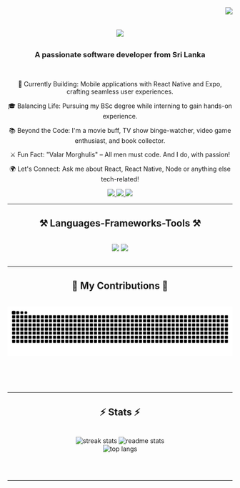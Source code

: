 <img align="right" src="https://visitor-badge.laobi.icu/badge?page_id=chamith-kavishan.chamith-kavishan" />

<h1 align="center">
    <img src="https://readme-typing-svg.herokuapp.com/?font=Righteous&size=35&center=true&vCenter=true&width=500&height=70&duration=4000&lines=Hi+There!+👋;+I'm+Pedro+Muniz!;" />
</h1>

<h3 align="center">A passionate software developer from Sri Lanka</h3>

<br/>

<div align="center">
 
 📱 Currently Building: Mobile applications with React Native and Expo, crafting seamless user experiences.

🎓 Balancing Life: Pursuing my BSc degree while interning to gain hands-on experience.

📚 Beyond the Code: I'm a movie buff, TV show binge-watcher, video game enthusiast, and book collector.

⚔️ Fun Fact: "Valar Morghulis" – All men must code. And I do, with passion!

🌍 Let's Connect: Ask me about React, React Native, Node or anything else tech-related!

 </div>
 
<div align="center"> 
  <a href="mailto:chamithkavishan01@gmail.com">
    <img src="https://img.shields.io/badge/Gmail-333333?style=for-the-badge&logo=gmail&logoColor=red" />
  </a>
  <a href="https://www.linkedin.com/in/chamith-kavishan-05877a259/" target="_blank">
    <img src="https://img.shields.io/badge/LinkedIn-0077B5?style=for-the-badge&logo=linkedin&logoColor=white" target="_blank" />
  </a>
  <a href="https://chamithkavishan.github.io" target="_blank">
     <img src="https://img.shields.io/badge/Portfolio-FF5722?style=for-the-badge&logo=todoist&logoColor=white" target="_blank" /> <!-- sqlite, safari, google-chrome are other good icon options -->
  </a>
</div>

 <hr/>
 
<h2 align="center">⚒️ Languages-Frameworks-Tools ⚒️</h2>
<br/>
<div align="center">
    <img src="https://skillicons.dev/icons?i=react,bootstrap,mui,html,css,vscode,github,tailwind,git" />
    <img src="https://skillicons.dev/icons?i=nodejs,python,javascript,express,mongodb,java,mysql,linux,postman" /><br>
</div>

<br/>
<hr/>

<div align="center">
  <h2>🐍 My Contributions 🐍</h2>
  <br>
  <img alt="snake eating my contributions" src="https://raw.githubusercontent.com/chamith-kavishan/chamith-kavishan/output/github-contribution-grid-snake.svg" />
  
  <br/><br/><br/>
</div>

<hr/>

<h2 align="center">⚡ Stats ⚡</h2>
<br>
<div align=center>
  <img width=390 src="https://streak-stats.demolab.com/?user=chamith-kavishan&count_private=true&theme=react&border_radius=10" alt="streak stats"/>
  <img width=390 src="https://github-readme-stats.vercel.app/api?username=chamith-kavishan&count_private=true&show_icons=true&theme=react&rank_icon=github&border_radius=10" alt="readme stats" />
  <br/>
  <img width=325 align="center" src="https://github-readme-stats.vercel.app/api/top-langs/?username=chamith-kavishan&hide=HTML&langs_count=8&layout=compact&theme=react&count_private=true&border_radius=10&size_weight=0.5&count_weight=0.5&exclude_repo=github-readme-stats" alt="top langs" />
</div>

<br/><br/>

<hr/>

<br/>
